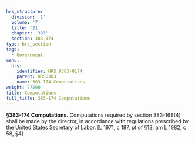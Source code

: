 ```yaml
---
hrs_structure:
  division: '1'
  volume: '7'
  title: '21'
  chapter: '383'
  section: 383-174
type: hrs_section
tags:
  - Government
menu:
  hrs:
    identifier: HRS_0383-0174
    parent: HRS0383
    name: 383-174 Computations
weight: 77590
title: Computations
full_title: 383-174 Computations
---
```

**§383-174 Computations.** Computations required by section 383-168(4) shall be made by the director, in accordance with regulations prescribed by the United States Secretary of Labor. [L 1971, c 187, pt of §13; am L 1982, c 58, §4]